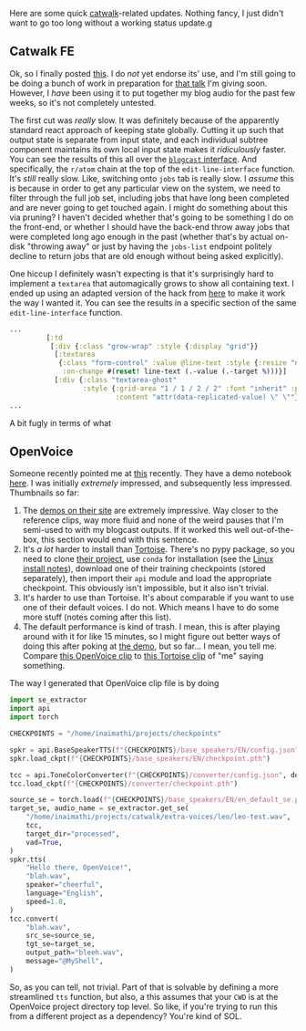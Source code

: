 Here are some quick [catwalk](https://github.com/inaimathi/catwalk)-related updates. Nothing fancy, I just didn't want to go too long without a working status update.g

## Catwalk FE

Ok, so I finally posted [this](https://github.com/inaimathi/catwalk-fe). I do _not_ yet endorse its' use, and I'm still going to be doing a bunch of work in preparation for [that talk](https://guild.host/events/text-to-speech-ml-models-gdmhhw) I'm giving soon. However, I _have_ been using it to put together my blog audio for the past few weeks, so it's not completely untested.

The first cut was _really_ slow. It was definitely because of the apparently standard react approach of keeping state globally. Cutting it up such that output state is separate from input state, and each individual subtree component maintains its own local input state makes it _ridiculously_ faster. You can see the results of this all over the [`blogcast` interface](https://github.com/inaimathi/catwalk-fe/blob/master/src/catwalk_fe/blogcast.cljs). And specifically, the `r/atom` chain at the top of the `edit-line-interface` function. It's _still_ really slow. Like, switching onto `jobs` tab is really slow. I _assume_ this is because in order to get any particular view on the system, we need to filter through the full job set, including jobs that have long been completed and are never going to get touched again. I might do something about this via pruning? I haven't decided whether that's going to be something I do on the front-end, or whether I should have the back-end throw away jobs that were completed long ago enough in the past (whether that's by actual on-disk "throwing away" or just by having the `jobs-list` endpoint politely decline to return jobs that are old enough without being asked explicitly).

One hiccup I definitely wasn't expecting is that it's surprisingly hard to implement a `textarea` that automagically grows to show all containing text. I ended up using an adapted version of the hack from [here](https://css-tricks.com/the-cleanest-trick-for-autogrowing-textareas/) to make it work the way I wanted it. You can see the results in a specific section of the same `edit-line-interface` function.

```clojure
...
         [:td
          [:div {:class "grow-wrap" :style {:display "grid"}}
           [:textarea
            {:class "form-control" :value @line-text :style {:resize "none" :overflow "hidden" :grid-area "1 / 1 / 2 / 2" :font "inherit" :padding "0.5rem" :border "1px solid black"}
             :on-change #(reset! line-text (.-value (.-target %)))}]
           [:div {:class "textarea-ghost"
                  :style {:grid-area "1 / 1 / 2 / 2" :font "inherit" :padding "0.5rem" :border "1px solid black" :white-space "pre-wrap" :visibility "hidden"
                          :content "attr(data-replicated-value) \" \""}} @line-text]]]
...
```

A bit fugly in terms of what 

## OpenVoice

Someone recently pointed me at [this](https://research.myshell.ai/open-voice) recently. They have a demo notebook [here](https://github.com/myshell-ai/OpenVoice/blob/main/demo_part1.ipynb). I was initially _extremely_ impressed, and subsequently less impressed. Thumbnails so far:

1. The [demos on their site](https://research.myshell.ai/open-voice) are extremely impressive. Way closer to the reference clips, way more fluid and none of the weird pauses that I'm semi-used to with my blogcast outputs. If it worked this well out-of-the-box, this section would end with this sentence.
2. It's _a lot_ harder to install than [Tortoise](https://github.com/neonbjb/tortoise-tts). There's no pypy package, so you need to clone [their project](https://github.com/myshell-ai/OpenVoice/tree/main), use `conda` for installation (see the [Linux install notes](https://github.com/myshell-ai/OpenVoice/blob/main/docs/USAGE.md#linux-install)), download one of their training checkpoints (stored separately), then import their `api` module and load the appropriate checkpoint. This obviously isn't impossible, but it also isn't trivial.
3. It's harder to use than Tortoise. It's about comparable if you want to use one of their default voices. I do not. Which means I have to do some more stuff (notes coming after this list).
4. The default performance is kind of trash. I mean, this is after playing around with it for like 15 minutes, so I might figure out better ways of doing this after poking at [the demo](https://github.com/myshell-ai/OpenVoice/blob/main/demo_part1.ipynb), but so far... I mean, you tell me. Compare [this OpenVoice clip](/static/audio/catwalk-progress/leo-openvoice.wav) to [this Tortoise clip](/static/audio/catwalk-progress/leo-tortoise.wav) of "me" saying something.

The way I generated that OpenVoice clip file is by doing

```python
import se_extractor
import api
import torch

CHECKPOINTS = "/home/inaimathi/projects/checkpoints"

spkr = api.BaseSpeakerTTS(f"{CHECKPOINTS}/base_speakers/EN/config.json", device="cuda")
spkr.load_ckpt(f"{CHECKPOINTS}/base_speakers/EN/checkpoint.pth")

tcc = api.ToneColorConverter(f"{CHECKPOINTS}/converter/config.json", device="cuda")
tcc.load_ckpt(f"{CHECKPOINTS}/converter/checkpoint.pth")

source_se = torch.load(f"{CHECKPOINTS}/base_speakers/EN/en_default_se.pth").to("cuda")
target_se, audio_name = se_extractor.get_se(
    "/home/inaimathi/projects/catwalk/extra-voices/leo/leo-test.wav",
    tcc,
    target_dir="processed",
    vad=True,
)
spkr.tts(
    "Hello there, OpenVoice!",
    "blah.wav",
    speaker="cheerful",
    language="English",
    speed=1.0,
)
tcc.convert(
    "blah.wav",
    src_se=source_se,
    tgt_se=target_se,
    output_path="bleeh.wav",
    message="@MyShell",
)
```

So, as you can tell, not trivial. Part of that is solvable by defining a more streamlined `tts` function, but also, a this assumes that your `CWD` is at the OpenVoice project directory top level. So like, if you're trying to run this from a different project as a dependency? You're kind of SOL.
